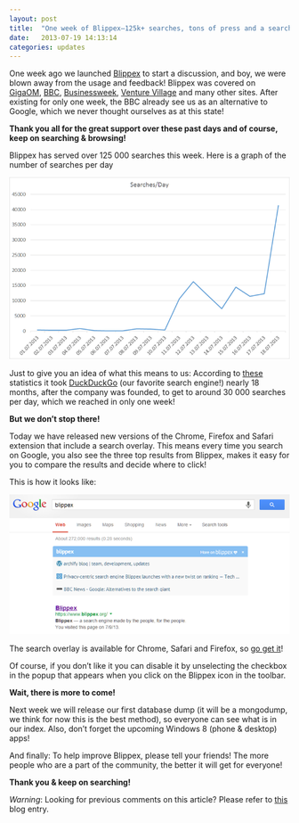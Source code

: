 ```yaml
---
layout: post
title:  "One week of Blippex—125k+ searches, tons of press and a search-overlay!"
date:   2013-07-19 14:13:14
categories: updates
---
```


One week ago we launched [Blippex](https://www.blippex.org/) to start a discussion, and boy, we were blown away from the usage and feedback! Blippex was covered on [GigaOM](http://gigaom.com/2013/07/11/privacy-centric-search-engine-blippex-launches-with-a-new-twist-on-ranking/), [BBC](http://www.bbc.co.uk/news/technology-23318889), [Businessweek](http://www.businessweek.com/articles/2013-07-11/blippex-a-private-search-engines-new-twist-on-rankings), [Venture Village](http://venturevillage.eu/archify-launches-blippex) and many other sites. After existing for only one week, the BBC already see us as an alternative to Google, which we never thought ourselves as at this state!<!-- more -->

**Thank you all for the great support over these past days and of course, keep on searching &amp; browsing!**

Blippex has served over 125 000 searches this week. Here is a graph of the number of searches per day

![Searches on Blippex](/css/img/posts/searches-per-day.png)

Just to give you an idea of what this means to us: According to [these](https://duckduckgo.com/traffic.html) statistics it took [DuckDuckGo](https://duckduckgo.com/) (our favorite search engine!) nearly 18 months, after the company was founded, to get to around 30 000 searches per day, which we reached in only one week!

**But we don’t stop there!**

Today we have released new versions of the Chrome, Firefox and Safari extension that include a search overlay. This means every time you search on Google, you also see the three top results from Blippex, makes it easy for you to compare the results and decide where to click!

This is how it looks like:

![Blippex overlay](/css/img/posts/blippex-overlay.png)

The search overlay is available for Chrome, Safari and Firefox, so [go get it](https://www.blippex.org/extension)!

Of course, if you don’t like it you can disable it by unselecting the checkbox in the popup that appears when you click on the Blippex icon in the toolbar.

**Wait, there is more to come!**

Next week we will release our first database dump (it will be a mongodump, we think for now this is the best method), so everyone can see what is in our index. Also, don’t forget the upcoming Windows 8 (phone &amp; desktop) apps!

And finally: To help improve Blippex, please tell your friends! The more people who are a part of the community, the better it will get for everyone!

**Thank you &amp; keep on searching!**

*Warning*: Looking for previous comments on this article? Please refer to [this](http://blog.archify.com/2013/07/19/one-week-of-blippex-125k-searches-tons-of-press-and-a-search-overlay/) blog entry.